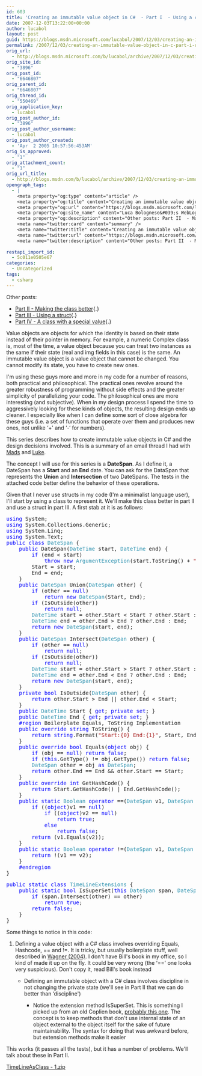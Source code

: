 ```yaml
---
id: 603
title: 'Creating an immutable value object in C#  - Part I  - Using a class'
date: 2007-12-03T13:22:00+00:00
author: lucabol
layout: post
guid: https://blogs.msdn.microsoft.com/lucabol/2007/12/03/creating-an-immutable-value-object-in-c-part-i-using-a-class/
permalink: /2007/12/03/creating-an-immutable-value-object-in-c-part-i-using-a-class/
orig_url:
  - http://blogs.msdn.microsoft.com/b/lucabol/archive/2007/12/03/creating-an-immutable-value-object-in-c-part-i-using-a-class.aspx
orig_site_id:
  - "3896"
orig_post_id:
  - "6646807"
orig_parent_id:
  - "6646807"
orig_thread_id:
  - "550469"
orig_application_key:
  - lucabol
orig_post_author_id:
  - "3896"
orig_post_author_username:
  - lucabol
orig_post_author_created:
  - 'Apr  2 2005 10:57:56:453AM'
orig_is_approved:
  - "1"
orig_attachment_count:
  - "1"
orig_url_title:
  - http://blogs.msdn.com/b/lucabol/archive/2007/12/03/creating-an-immutable-value-object-in-c-part-i-using-a-class.aspx
opengraph_tags:
  - |
    <meta property="og:type" content="article" />
    <meta property="og:title" content="Creating an immutable value object in C#  - Part I  - Using a class" />
    <meta property="og:url" content="https://blogs.msdn.microsoft.com/lucabol/2007/12/03/creating-an-immutable-value-object-in-c-part-i-using-a-class/" />
    <meta property="og:site_name" content="Luca Bolognese&#039;s WebLog" />
    <meta property="og:description" content="Other posts: Part II  - Making the class better Part III  - Using a struct Part IV  - A class with a special value Value objects are objects for which the identity is based on their state instead of their pointer in memory. For example, a numeric Complex class is, most of the time, a..." />
    <meta name="twitter:card" content="summary" />
    <meta name="twitter:title" content="Creating an immutable value object in C#  - Part I  - Using a class" />
    <meta name="twitter:url" content="https://blogs.msdn.microsoft.com/lucabol/2007/12/03/creating-an-immutable-value-object-in-c-part-i-using-a-class/" />
    <meta name="twitter:description" content="Other posts: Part II  - Making the class better Part III  - Using a struct Part IV  - A class with a special value Value objects are objects for which the identity is based on their state instead of their pointer in memory. For example, a numeric Complex class is, most of the time, a..." />
    
restapi_import_id:
  - 5c011e0505e67
categories:
  - Uncategorized
tags:
  - csharp
---
```

Other posts:

  * [Part II  - Making the class better](http://blogs.msdn.com/lucabol/archive/2007/12/06/creating-an-immutable-value-object-in-c-part-ii-making-the-class-better.aspx){.}
  * [Part III  - Using a struct](http://blogs.msdn.com/lucabol/archive/2007/12/24/creating-an-immutable-value-object-in-c-part-iii-using-a-struct.aspx){.}
  * [Part IV  - A class with a special value](http://blogs.msdn.com/lucabol/){.}

Value objects are objects for which the identity is based on their state instead of their pointer in memory. For example, a numeric Complex class is, most of the time, a value object because you can treat two instances as the same if their state (real and img fields in this case) is the same. An immutable value object is a value object that cannot be changed. You cannot modify its state, you&nbsp;have to&nbsp;create new ones.

I'm using these guys more and more in my code for a number of reasons, both practical and philosophical. The practical ones revolve around the greater robustness of programming without side effects and the greater simplicity of parallelizing your code. The philosophical ones are more interesting (and subjective). When in&nbsp;my design process&nbsp;I spend the time to aggressively looking for these kinds of objects, the resulting design ends up cleaner. I especially like when I can define some sort of close algebra for these guys (i.e. a set of functions that operate over them and produces new ones, not unlike &#8216;+' and &#8216;-&#8216; for numbers).

This series describes how to create immutable value objects in C# and the design decisions involved. This is a summary of an email thread I had with <a href="http://blogs.msdn.com/madst/default.aspx" target="_blank">Mads</a> and <a href="http://blogs.msdn.com/lukeh/default.aspx" target="_blank">Luke</a>.

The concept I will use for this series is&nbsp;a **DateSpan**. As I define it, a DateSpan has a **Start** and an **End** date. You can ask for the&nbsp;DataSpan that represents the&nbsp;**Union** and **Intersection** of two DateSpans. The tests in the attached code better define the behavior of these operations.

Given that I never use structs in my code (I'm a minimalist language user), I'll start by using a class to represent it. We'll make this class better in part II and use a struct in part III. A first stab at it is as follows:

<pre class="code"><span style="color:rgb(0,0,255);">using</span> System;
<span style="color:rgb(0,0,255);">using</span> System.Collections.Generic;
<span style="color:rgb(0,0,255);">using</span> System.Linq;
<span style="color:rgb(0,0,255);">using</span> System.Text;
<span style="color:rgb(0,0,255);">public</span> <span style="color:rgb(0,0,255);">class</span> <span style="color:rgb(43,145,175);">DateSpan</span> {
    <span style="color:rgb(0,0,255);">public</span> DateSpan(<span style="color:rgb(43,145,175);">DateTime</span> start, <span style="color:rgb(43,145,175);">DateTime</span> end) {
        <span style="color:rgb(0,0,255);">if</span> (end &lt; start)
            <span style="color:rgb(0,0,255);">throw</span> <span style="color:rgb(0,0,255);">new</span> <span style="color:rgb(43,145,175);">ArgumentException</span>(start.ToString() + <span style="color:rgb(163,21,21);">" doesn't come before "</span> + end.ToString());
        Start = start;
        End = end;
    }
    <span style="color:rgb(0,0,255);">public</span> <span style="color:rgb(43,145,175);">DateSpan</span> Union(<span style="color:rgb(43,145,175);">DateSpan</span> other) {
        <span style="color:rgb(0,0,255);">if</span> (other == <span style="color:rgb(0,0,255);">null</span>)
            <span style="color:rgb(0,0,255);">return</span> <span style="color:rgb(0,0,255);">new</span> <span style="color:rgb(43,145,175);">DateSpan</span>(Start, End);
        <span style="color:rgb(0,0,255);">if</span> (IsOutside(other))
            <span style="color:rgb(0,0,255);">return</span> <span style="color:rgb(0,0,255);">null</span>;
        <span style="color:rgb(43,145,175);">DateTime</span> start = other.Start &lt; Start ? other.Start : Start;
        <span style="color:rgb(43,145,175);">DateTime</span> end = other.End &gt; End ? other.End : End;
        <span style="color:rgb(0,0,255);">return</span> <span style="color:rgb(0,0,255);">new</span> <span style="color:rgb(43,145,175);">DateSpan</span>(start, end);
    }
    <span style="color:rgb(0,0,255);">public</span> <span style="color:rgb(43,145,175);">DateSpan</span> Intersect(<span style="color:rgb(43,145,175);">DateSpan</span> other) {
        <span style="color:rgb(0,0,255);">if</span> (other == <span style="color:rgb(0,0,255);">null</span>)
            <span style="color:rgb(0,0,255);">return</span> <span style="color:rgb(0,0,255);">null</span>;
        <span style="color:rgb(0,0,255);">if</span> (IsOutside(other))
            <span style="color:rgb(0,0,255);">return</span> <span style="color:rgb(0,0,255);">null</span>;
        <span style="color:rgb(43,145,175);">DateTime</span> start = other.Start &gt; Start ? other.Start : Start;
        <span style="color:rgb(43,145,175);">DateTime</span> end = other.End &lt; End ? other.End : End;
        <span style="color:rgb(0,0,255);">return</span> <span style="color:rgb(0,0,255);">new</span> <span style="color:rgb(43,145,175);">DateSpan</span>(start, end);
    }
    <span style="color:rgb(0,0,255);">private</span> <span style="color:rgb(0,0,255);">bool</span> IsOutside(<span style="color:rgb(43,145,175);">DateSpan</span> other) {
        <span style="color:rgb(0,0,255);">return</span> other.Start &gt; End || other.End &lt; Start;
    }
    <span style="color:rgb(0,0,255);">public</span> <span style="color:rgb(43,145,175);">DateTime</span> Start { <span style="color:rgb(0,0,255);">get</span>; <span style="color:rgb(0,0,255);">private</span> <span style="color:rgb(0,0,255);">set</span>; }
    <span style="color:rgb(0,0,255);">public</span> <span style="color:rgb(43,145,175);">DateTime</span> End { <span style="color:rgb(0,0,255);">get</span>; <span style="color:rgb(0,0,255);">private</span> <span style="color:rgb(0,0,255);">set</span>; }
<span style="color:rgb(0,0,255);">    #region</span> Boilerplate Equals, ToString Implementation
    <span style="color:rgb(0,0,255);">public</span> <span style="color:rgb(0,0,255);">override</span> <span style="color:rgb(0,0,255);">string</span> ToString() {
        <span style="color:rgb(0,0,255);">return</span> <span style="color:rgb(0,0,255);">string</span>.Format(<span style="color:rgb(163,21,21);">"Start:{0} End:{1}"</span>, Start, End);
    }
    <span style="color:rgb(0,0,255);">public</span> <span style="color:rgb(0,0,255);">override</span> <span style="color:rgb(0,0,255);">bool</span> Equals(<span style="color:rgb(0,0,255);">object</span> obj) {
        <span style="color:rgb(0,0,255);">if</span> (obj == <span style="color:rgb(0,0,255);">null</span>) <span style="color:rgb(0,0,255);">return</span> <span style="color:rgb(0,0,255);">false</span>;
        <span style="color:rgb(0,0,255);">if</span> (<span style="color:rgb(0,0,255);">this</span>.GetType() != obj.GetType()) <span style="color:rgb(0,0,255);">return</span> <span style="color:rgb(0,0,255);">false</span>;
        <span style="color:rgb(43,145,175);">DateSpan</span> other = obj <span style="color:rgb(0,0,255);">as</span> <span style="color:rgb(43,145,175);">DateSpan</span>;
        <span style="color:rgb(0,0,255);">return</span> other.End == End && other.Start == Start;
    }
    <span style="color:rgb(0,0,255);">public</span> <span style="color:rgb(0,0,255);">override</span> <span style="color:rgb(0,0,255);">int</span> GetHashCode() {
        <span style="color:rgb(0,0,255);">return</span> Start.GetHashCode() | End.GetHashCode();
    }
    <span style="color:rgb(0,0,255);">public</span> <span style="color:rgb(0,0,255);">static</span> <span style="color:rgb(43,145,175);">Boolean</span> <span style="color:rgb(0,0,255);">operator</span> ==(<span style="color:rgb(43,145,175);">DateSpan</span> v1, <span style="color:rgb(43,145,175);">DateSpan</span> v2) {
        <span style="color:rgb(0,0,255);">if</span> ((<span style="color:rgb(0,0,255);">object</span>)v1 == <span style="color:rgb(0,0,255);">null</span>)
            <span style="color:rgb(0,0,255);">if</span> ((<span style="color:rgb(0,0,255);">object</span>)v2 == <span style="color:rgb(0,0,255);">null</span>)
                <span style="color:rgb(0,0,255);">return</span> <span style="color:rgb(0,0,255);">true</span>;
            <span style="color:rgb(0,0,255);">else
</span>                <span style="color:rgb(0,0,255);">return</span> <span style="color:rgb(0,0,255);">false</span>;
        <span style="color:rgb(0,0,255);">return</span> (v1.Equals(v2));
    }
    <span style="color:rgb(0,0,255);">public</span> <span style="color:rgb(0,0,255);">static</span> <span style="color:rgb(43,145,175);">Boolean</span> <span style="color:rgb(0,0,255);">operator</span> !=(<span style="color:rgb(43,145,175);">DateSpan</span> v1, <span style="color:rgb(43,145,175);">DateSpan</span> v2) {
        <span style="color:rgb(0,0,255);">return</span> !(v1 == v2);
    }
<span style="color:rgb(0,0,255);">    #endregion
</span>}</pre>

<pre class="code"><span style="color:rgb(0,0,255);">public</span> <span style="color:rgb(0,0,255);">static</span> <span style="color:rgb(0,0,255);">class</span> <span style="color:rgb(43,145,175);">TimeLineExtensions</span> {
    <span style="color:rgb(0,0,255);">public</span> <span style="color:rgb(0,0,255);">static</span> <span style="color:rgb(0,0,255);">bool</span> IsSuperSet(<span style="color:rgb(0,0,255);">this</span> <span style="color:rgb(43,145,175);">DateSpan</span> span, <span style="color:rgb(43,145,175);">DateSpan</span> other) {
        <span style="color:rgb(0,0,255);">if</span> (span.Intersect(other) == other)
            <span style="color:rgb(0,0,255);">return</span> <span style="color:rgb(0,0,255);">true</span>;
        <span style="color:rgb(0,0,255);">return</span> <span style="color:rgb(0,0,255);">false</span>;
    }
}
</pre>

</p> 

Some&nbsp;things to notice in this code:

  1. Defining a value object&nbsp;with a&nbsp;C# class involves overriding Equals, Hashcode, == and !=.&nbsp;It is tricky, but usually boilerplate stuff, well described in <a href="http://www.amazon.com/Effective-Specific-Improve-Software-Development/dp/0321245660" target="_blank">Wagner (2004)</a>. I don't have Bill's book in my office, so I kind of made it up on the fly. It could be very wrong (the &#8216;==' one looks very suspicious). Don't copy it, read Bill's book instead 
      * Defining an immutable object with&nbsp;a C# class involves discipline in not changing the private state (we'll see in Part II that we can do better than &#8216;discipline') 
          * Notice the extension method IsSuperSet. This is something I picked up from an old Coplien book, <a href="http://www.amazon.com/Multi-Paradigm-Design-James-O-Coplien/dp/0201824671" target="_blank">probably this one</a>. The concept is to keep methods that don't use internal state of an object external to the object itself for the sake of future maintainability. The syntax for doing that was awkward before, but extension methods make it easier</ol> 
        This works (it passes all the tests), but it has a number of problems. We'll talk about these in Part II.
        
        [TimeLineAsClass  - 1.zip](https://msdnshared.blob.core.windows.net/media/MSDNBlogsFS/prod.evol.blogs.msdn.com/CommunityServer.Components.PostAttachments/00/06/64/68/07/TimeLineAsClass%20-%201.zip)